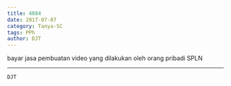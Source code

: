```yaml
---
title: 4084
date: 2017-07-07
category: Tanya-SC
tags: PPh
author: DJT
---
```


bayar jasa pembuatan video yang dilakukan oleh orang pribadi SPLN

---



`DJT`

